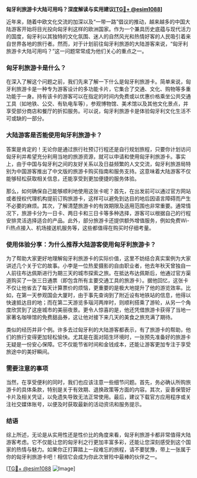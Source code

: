 **匈牙利旅游卡大陆可用吗？深度解读与实用建议[[TG💪+ @esim1088](https://t.me/s/esim1088)]**

近年来，随着中欧文化交流的加深以及“一带一路”倡议的推动，越来越多的中国大陆游客开始将目光投向匈牙利这样的欧洲国家。作为一个兼具历史底蕴与现代活力的国度，匈牙利以其独特的文化氛围、迷人的自然风光和热情好客的人民吸引着来自世界各地的旅行者。然而，对于计划前往匈牙利旅游的大陆游客来说，“匈牙利旅游卡大陆可用吗？”这一问题常常成为他们关心的重点之一。

### 匈牙利旅游卡是什么？

在深入了解这个问题之前，我们先来了解一下什么是匈牙利旅游卡。简单来说，匈牙利旅游卡是一种专为游客设计的多功能卡片，它集合了交通、文化、购物等多重功能于一身。持有该卡的游客可以在指定的时间内免费或以优惠价格乘坐公共交通工具（如地铁、公交、有轨电车等），参观博物馆、美术馆以及其他文化景点，并享受部分商店和餐厅的折扣服务。可以说，匈牙利旅游卡是体验匈牙利文化生活不可或缺的一部分。

### 大陆游客是否能使用匈牙利旅游卡？

答案是肯定的！无论你是通过旅行社预订行程还是自行规划旅程，只要你计划访问匈牙利并希望充分利用当地的旅游资源，就可以申请和使用匈牙利旅游卡。事实上，由于中国与匈牙利之间的友好关系以及日益频繁的人文交流，匈牙利旅游局特别为中国游客推出了中文版的旅游卡购买指南和服务支持。这意味着大陆游客不仅能够轻松获取相关信息，还能享受到更加便捷的服务体验。

那么，如何确保自己能够顺利地使用这张卡呢？首先，在出发前可以通过官方网站或者授权代理机构提前订购旅游卡，这样可以避免到达目的地后因语言障碍而产生不必要的麻烦。其次，了解清楚旅游卡的有效期限及适用范围也非常重要。通常情况下，旅游卡分为一日卡、两日卡和三日卡等多种选择，游客可以根据自己的行程安排灵活选择适合的产品。此外，部分旅游卡还提供额外增值服务，例如免费Wi-Fi热点接入、机场接送机服务等，这些都值得在购买时仔细考量。

### 使用体验分享：为什么推荐大陆游客使用匈牙利旅游卡？

为了帮助大家更好地理解匈牙利旅游卡的实际价值，这里不妨结合真实案例为大家讲述几个关于它的故事。小李是一位热爱摄影的自由职业者，他去年秋天曾独自一人前往布达佩斯进行为期三天的城市探索之旅。在抵达布达佩斯后，他通过官方渠道购买了一张三日通票（即包含所有主要交通工具的旅游卡）。据他回忆，这张卡不仅让他省去了每天计算票价的烦恼，更重要的是极大地提升了他的游览效率。比如，在第一天参观国会大厦时，由于事先查询到了附近设有地铁站的信息，他得以快速抵达目的地；而在第二天游览多瑙河两岸时，则顺利搭乘了游轮，从另一个角度欣赏到了这座城市的美丽夜景。更令人惊喜的是，他还凭借旅游卡获得了当地一家著名咖啡馆的免费甜品券，这让他对接下来几天的美食之旅充满了期待。

类似的经历并非个例。许多去过匈牙利的大陆游客都表示，有了旅游卡的帮助，他们的旅行变得更加轻松愉快。尤其是在面对陌生环境时，一张预先准备好的旅游卡无疑是一份安心保障。它不仅能节省时间和金钱成本，还能让游客更加专注于享受旅途中的美好瞬间。

### 需要注意的事项

当然，在享受便利的同时，我们也应该注意一些细节问题。首先，务必确认所购旅游卡的具体条款，特别是关于有效期、退换政策等方面的内容。其次，妥善保管好卡片及相关凭证，以免遗失导致无法正常使用。最后，建议下载官方应用程序或关注社交媒体账号，以便及时获取最新的活动资讯和服务提示。

### 结语

综上所述，无论是从实用性还是性价比的角度来看，匈牙利旅游卡都非常值得大陆游客考虑。它不仅能让您的匈牙利之行更加丰富多彩，还能让您深刻感受到这个国家的热情与魅力。如果你正打算踏上一段难忘的旅程，请不要犹豫，带上一张属于你的匈牙利旅游卡吧！相信它会成为你此次冒险中最棒的伙伴之一。

[[TG💪+ @esim1088](https://t.me/s/esim1088) ![Image](https://i.postimg.cc/4NQfJmqS/Snipaste-2025-05-13-00-14-12.png)]